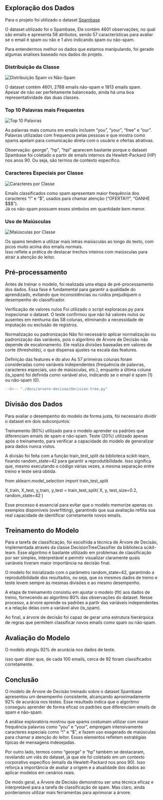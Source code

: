 ## Exploração dos Dados

Para o projeto foi utilizado o dataset [Spambase](https://archive.ics.uci.edu/dataset/94/spambase)

O dataset utilizado foi o Spambase, Ele contém 4601 observações, no qual são emails e apresenta 58 atributos, sendo 57 características para avaliar se o email é spam ou não e 1 alvo indicando spam ou não-spam. 

Para entendermos melhor os dados que estamos manipulando, foi gerado algumas analises baseado nos dados do projeto.


### Distribuição da Classe
![Distribuição Spam vs Não-Spam](distribuicao_alvo.png)

O dataset contém 4601, 2788 emails não-spam e 1813 emails spam.  
Apesar de não ser perfeitamente balanceado, ainda há uma boa representatividade das duas classes.

### Top 10 Palavras mais Frequentes
![Top 10 Palavras](top10_palavras.png)

As palavras mais comuns em emails incluem “you”, “your”, “free” e “our”.  
Palavras utilizadas com frequencia pelas pessoas e que mostra como spams apelam para comunicação direta com o usuário e ofertas atrativas.

Observação: george", "hp", "hpl" aparecem bastante porque o dataset Spambase foi coletado a partir de emails internos da Hewlett-Packard (HP) nos anos 90. Ou seja, são termos de contexto específico.


### Caracteres Especiais por Classe
![Caracteres por Classe](caracteres_por_classe.png)

Emails classificados como spam apresentam maior frequência dos caracteres “!” e “$”, usados para chamar atenção (“OFERTA!!!”, “GANHE $$$”).  
Já os não-spam possuem esses símbolos em quantidade bem menor.


### Uso de Maiúsculas
![Maiúsculas por Classe](capslock_por_classe.png)

Os spams tendem a utilizar mais letras maiúsculas ao longo do texto, com picos muito acima dos emails normais.  
Isso reflete a prática de destacar trechos inteiros com maiúsculas para atrair a atenção do leitor.

## Pré-processamento

Antes de treinar o modelo, foi realizada uma etapa de pré-processamento dos dados. Essa fase é fundamental para garantir a qualidade do aprendizado, evitando que inconsistências ou ruídos prejudiquem o desempenho do classificador.

Verificação de valores nulos
Foi utilizado o script exploracao.py para inspecionar o dataset. O teste confirmou que não há valores nulos ou ausentes em nenhuma das 58 colunas, eliminando a necessidade de imputação ou exclusão de registros.

Normalização ou padronização
Não foi necessário aplicar normalização ou padronização das variáveis, pois o algoritmo de Árvore de Decisão não depende de escalonamento. Ele realiza divisões baseadas em valores de corte (thresholds), o que dispensa ajustes na escala das features.

Definição das features e do alvo
As 57 primeiras colunas foram consideradas como variáveis independentes (frequência de palavras, caracteres especiais, uso de maiúsculas, etc.), enquanto a última coluna (is_spam) foi definida como variável alvo, indicando se o email é spam (1) ou não-spam (0).

``` python 
--8<-- "./docs/arvore-decisao/decision-tree.py"
```

## Divisão dos Dados

Para avaliar o desempenho do modelo de forma justa, foi necessário dividir o dataset em dois subconjuntos:

Treinamento (80%) utilizado para o modelo aprender os padrões que diferenciam emails de spam e não-spam.
Teste (20%) utilizado apenas após o treinamento, para verificar a capacidade do modelo de generalizar para dados nunca vistos.

A divisão foi feita com a função train_test_split da biblioteca scikit-learn, fixando random_state=42 para garantir a reprodutibilidade. Isso significa que, mesmo executando o código várias vezes, a mesma separação entre treino e teste será obtida.

from sklearn.model_selection import train_test_split

X_train, X_test, y_train, y_test = train_test_split(
    X, y, test_size=0.2, random_state=42
)

Esse processo é essencial para evitar que o modelo memorize apenas os exemplos disponíveis (overfitting), garantindo que sua avaliação reflita sua real capacidade de identificar corretamente novos emails.

## Treinamento do Modelo

Para a tarefa de classificação, foi escolhida a técnica de Árvore de Decisão, implementada através da classe DecisionTreeClassifier da biblioteca scikit-learn. Esse algoritmo é bastante utilizado em problemas de classificação por ser simples, interpretável e permitir visualizar claramente quais variáveis tiveram maior importância na decisão final.

O modelo foi inicializado com o parâmetro random_state=42, garantindo a reprodutibilidade dos resultados, ou seja, que os mesmos dados de treino e teste levem sempre às mesmas divisões e ao mesmo desempenho.

A etapa de treinamento consistiu em ajustar o modelo (fit) aos dados de treino, fornecendo ao algoritmo 80% das observações do dataset. Nesse processo, a árvore aprende os padrões a partir das variáveis independentes e a relação delas com a variável alvo (is_spam).

Ao final, a árvore de decisão foi capaz de gerar uma estrutura hierárquica de regras que permitem classificar novos emails como spam ou não-spam.

## Avaliação do Modelo

O modelo atingiu 92% de acurácia nos dados de teste.

isso quer dizer que, de cada 100 emails, cerca de 92 foram classificados corretamente.

## Conclusão

O modelo de Árvore de Decisão treinado sobre o dataset Spambase apresentou um desempenho consistente, alcançando aproximadamente 92% de acurácia nos testes. Esse resultado indica que o algoritmo conseguiu aprender de forma eficaz os padrões que diferenciam emails de spam e não-spam.

A análise exploratória mostrou que spams costumam utilizar com maior frequência palavras como “you” e “your”, empregam intensivamente caracteres especiais como “!” e “$”, e fazem uso exagerado de maiúsculas para chamar a atenção do leitor. Esses elementos refletem estratégias típicas de mensagens indesejadas.

Por outro lado, termos como “george” e “hp” também se destacaram, revelando um viés do dataset, já que ele foi coletado em um contexto corporativo específico (emails da Hewlett-Packard nos anos 90). Isso reforça a importância de avaliar a origem e a atualidade dos dados ao aplicar modelos em cenários reais.

De modo geral, a Árvore de Decisão demonstrou ser uma técnica eficaz e interpretável para a tarefa de classificação de spam. Mas claro, ainda porderiamos utilizar mais ferramentas para aprimorar a árvore.